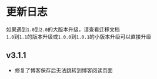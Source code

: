 # 更新日志

如果遇到`1.0`到`2.0`的大版本升级，请查看迁移文档  
`1.0`到`1.1`的版本升级或`1.0.0`到`1.0.1`的小版本升级可以直接升级

## v3.1.1

+ 修复了博客保存后无法跳转到博客阅读页面